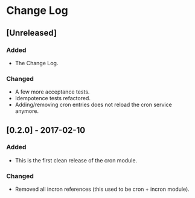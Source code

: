 # Change Log

## [Unreleased]
### Added
- The Change Log.

### Changed
- A few more acceptance tests.
- Idempotence tests refactored.
- Adding/removing cron entries does not reload the cron service anymore.

## [0.2.0] - 2017-02-10
### Added
- This is the first clean release of the cron module.

### Changed
- Removed all incron references (this used to be cron + incron module).